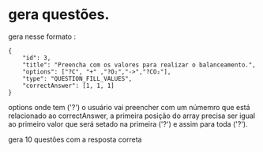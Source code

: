 # gera questões.

gera nesse formato :

	{
		"id": 3,
		"title": "Preencha com os valores para realizar o balanceamento.",
		"options": ["?C", "+" ,"?O₂","->","?CO₂"],
		"type": "QUESTION_FILL_VALUES",
		"correctAnswer": [1, 1, 1]
	}

options onde tem ('?') o usuário vai preencher com um númemro que está relacionado ao correctAnswer, a primeira posição do array precisa ser igual ao primeiro valor que será setado na primeira ('?') e assim para toda ('?'). 

gera 10 questões com a resposta correta 
